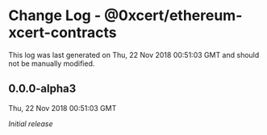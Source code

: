 # Change Log - @0xcert/ethereum-xcert-contracts

This log was last generated on Thu, 22 Nov 2018 00:51:03 GMT and should not be manually modified.

## 0.0.0-alpha3
Thu, 22 Nov 2018 00:51:03 GMT

*Initial release*

